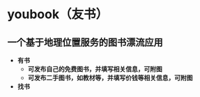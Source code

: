 # youbook（友书）
## 一个基于地理位置服务的图书漂流应用
- **有书**
  - **可发布自己的免费图书，并填写相关信息，可附图**
  - **可发布二手图书，如教材等，并填写价钱等相关信息，可附图**
- **找书**
